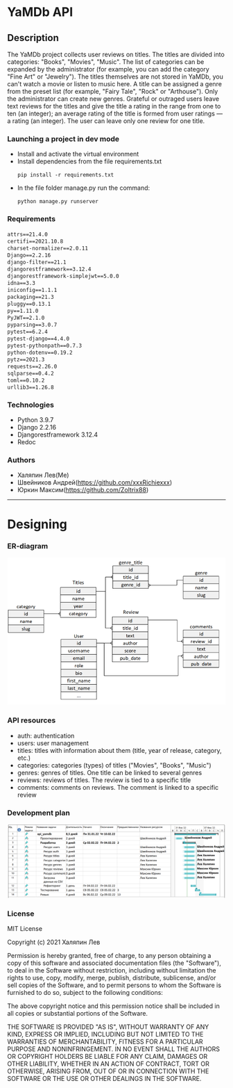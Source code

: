# YaMDb API
## Description
The YaMDb project collects user reviews on titles. The titles are divided into categories: "Books", "Movies", "Music". The list of categories can be expanded by the administrator (for example, you can add the category "Fine Art" or "Jewelry").
The titles themselves are not stored in YaMDb, you can't watch a movie or listen to music here.
A title can be assigned a genre from the preset list (for example, "Fairy Tale", "Rock" or "Arthouse"). Only the administrator can create new genres.
Grateful or outraged users leave text reviews for the titles and give the title a rating in the range from one to ten (an integer); an average rating of the title is formed from user ratings — a rating (an integer). The user can leave only one review for one title.

### Launching a project in dev mode
- Install and activate the virtual environment
- Install dependencies from the file requirements.txt
    ```
    pip install -r requirements.txt
    ``` 
- In the file folder manage.py run the command:
    ```
    python manage.py runserver
    ```

### Requirements
```
attrs==21.4.0
certifi==2021.10.8
charset-normalizer==2.0.11
Django==2.2.16
django-filter==21.1
djangorestframework==3.12.4
djangorestframework-simplejwt==5.0.0
idna==3.3
iniconfig==1.1.1
packaging==21.3
pluggy==0.13.1
py==1.11.0
PyJWT==2.1.0
pyparsing==3.0.7
pytest==6.2.4
pytest-django==4.4.0
pytest-pythonpath==0.7.3
python-dotenv==0.19.2
pytz==2021.3
requests==2.26.0
sqlparse==0.4.2
toml==0.10.2
urllib3==1.26.8
```

### Technologies
- Python 3.9.7
- Django 2.2.16
- Djangorestframework 3.12.4
- Redoc

### Authors
- Халяпин Лев(Me)
- Швейников Андрей(https://github.com/xxxRichiexxx)
- Юркин Максим(https://github.com/Zoltrix88)


***

# Designing
### ER-diagram
![ER-diagram](https://github.com/xxxRichiexxx/api_yamdb/blob/master/%D0%94%D0%BE%D0%BA%D1%83%D0%BC%D0%B5%D0%BD%D1%82%D0%B0%D1%86%D0%B8%D1%8F/ER-%D0%B4%D0%B8%D0%B0%D0%B3%D1%80%D0%B0%D0%BC%D0%BC%D0%B0.PNG)

### API resources
- auth: authentication
- users: user management
- titles: titles with information about them (title, year of release, category, etc.)
- categories: categories (types) of titles ("Movies", "Books", "Music")
- genres: genres of titles. One title can be linked to several genres
- reviews: reviews of titles. The review is tied to a specific title
- comments: comments on reviews. The comment is linked to a specific review

### Development plan
![Graph](https://github.com/xxxRichiexxx/api_yamdb/blob/master/%D0%94%D0%BE%D0%BA%D1%83%D0%BC%D0%B5%D0%BD%D1%82%D0%B0%D1%86%D0%B8%D1%8F/%D0%9F%D0%BB%D0%B0%D0%BD.PNG)

### License
MIT License

Copyright (c) 2021 Халяпин Лев

Permission is hereby granted, free of charge, to any person obtaining a copy
of this software and associated documentation files (the "Software"), to deal
in the Software without restriction, including without limitation the rights
to use, copy, modify, merge, publish, distribute, sublicense, and/or sell
copies of the Software, and to permit persons to whom the Software is
furnished to do so, subject to the following conditions:

The above copyright notice and this permission notice shall be included in all
copies or substantial portions of the Software.

THE SOFTWARE IS PROVIDED "AS IS", WITHOUT WARRANTY OF ANY KIND, EXPRESS OR
IMPLIED, INCLUDING BUT NOT LIMITED TO THE WARRANTIES OF MERCHANTABILITY,
FITNESS FOR A PARTICULAR PURPOSE AND NONINFRINGEMENT. IN NO EVENT SHALL THE
AUTHORS OR COPYRIGHT HOLDERS BE LIABLE FOR ANY CLAIM, DAMAGES OR OTHER
LIABILITY, WHETHER IN AN ACTION OF CONTRACT, TORT OR OTHERWISE, ARISING FROM,
OUT OF OR IN CONNECTION WITH THE SOFTWARE OR THE USE OR OTHER DEALINGS IN THE
SOFTWARE.
